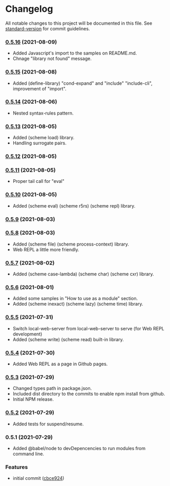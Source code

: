 # Changelog

All notable changes to this project will be documented in this file. See [standard-version](https://github.com/conventional-changelog/standard-version) for commit guidelines.

### [0.5.16](https://github.com/trb-a/cumalis-lisp/compare/v0.5.15...v0.5.16) (2021-08-09)

- Added Javascript's import to the samples on README.md.
- Chnage "library not found" message.

### [0.5.15](https://github.com/trb-a/cumalis-lisp/compare/v0.5.14...v0.5.15) (2021-08-08)

- Added (define-library) "cond-expand" and "include" "include-cli", improvement of "import".

### [0.5.14](https://github.com/trb-a/cumalis-lisp/compare/v0.5.13...v0.5.14) (2021-08-06)

- Nested syntax-rules pattern.

### [0.5.13](https://github.com/trb-a/cumalis-lisp/compare/v0.5.12...v0.5.13) (2021-08-05)

- Added (scheme load) library.
- Handling surrogate pairs.

### [0.5.12](https://github.com/trb-a/cumalis-lisp/compare/v0.5.11...v0.5.12) (2021-08-05)

### [0.5.11](https://github.com/trb-a/cumalis-lisp/compare/v0.5.10...v0.5.11) (2021-08-05)

- Proper tail call for "eval"

### [0.5.10](https://github.com/trb-a/cumalis-lisp/compare/v0.5.9...v0.5.10) (2021-08-05)

- Added (scheme eval) (scheme r5rs) (scheme repl) library.

### [0.5.9](https://github.com/trb-a/cumalis-lisp/compare/v0.5.8...v0.5.9) (2021-08-03)

### [0.5.8](https://github.com/trb-a/cumalis-lisp/compare/v0.5.7...v0.5.8) (2021-08-03)

- Added (scheme file) (scheme process-context) library.
- Web REPL a little more friendly.

### [0.5.7](https://github.com/trb-a/cumalis-lisp/compare/v0.5.6...v0.5.7) (2021-08-02)

- Added (scheme case-lambda) (scheme char) (scheme cxr) library.

### [0.5.6](https://github.com/trb-a/cumalis-lisp/compare/v0.5.5...v0.5.6) (2021-08-01)

- Added some samples in "How to use as a module" section.
- Added (scheme inexact) (scheme lazy) (scheme time) library.

### [0.5.5](https://github.com/trb-a/cumalis-lisp/compare/v0.5.4...v0.5.5) (2021-07-31)

- Switch local-web-server from local-web-server to serve (for Web REPL development)
- Added (scheme write) (scheme read) built-in library.

### [0.5.4](https://github.com/trb-a/cumalis-lisp/compare/v0.5.3...v0.5.4) (2021-07-30)

- Added Web REPL as a page in Github pages.

### [0.5.3](https://github.com/trb-a/cumalis-lisp/compare/v0.5.2...v0.5.3) (2021-07-29)

- Changed types path in package.json.
- Included dist directory to the commits to enable npm install from github.
- Initial NPM release.

### [0.5.2](https://github.com/trb-a/cumalis-lisp/compare/v0.5.1...v0.5.2) (2021-07-29)

- Added tests for suspend/resume.

### 0.5.1 (2021-07-29)

- Added @babel/node to devDepencencies to run modules from command line.

### Features

* initial commit ([cbce924](https://github.com/trb-a/cumalis-lisp/commit/cbce924e2e73fc1e99a972691b5007958f962e25))
